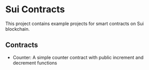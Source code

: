 # Sui Contracts

This project contains example projects for smart contracts on Sui blockchain.

## Contracts

-   Counter: A simple counter contract with public increment and decrement functions
